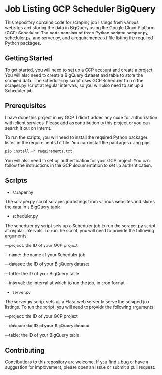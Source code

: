 # Job Listing GCP Scheduler BigQuery
This repository contains code for scraping job listings from various websites and storing the data in BigQuery using the Google Cloud Platform (GCP) Scheduler. The code consists of three Python scripts: scraper.py, scheduler.py, and server.py, and a requirements.txt file listing the required Python packages.

## Getting Started
To get started, you will need to set up a GCP account and create a project. You will also need to create a BigQuery dataset and table to store the scraped data. The scheduler.py script uses GCP Scheduler to run the scraper.py script at regular intervals, so you will also need to set up a Scheduler job.

## Prerequisites
I have done this project in my GCP, I didn't added any code for authorization with client services, Please add as contribution to this project or you can search it out on internt.

To run the scripts, you will need to install the required Python packages listed in the requirements.txt file. You can install the packages using pip:

`pip install -r requirements.txt`

You will also need to set up authentication for your GCP project. You can follow the instructions in the GCP documentation to set up authentication.

## Scripts

- scraper.py

The scraper.py script scrapes job listings from various websites and stores the data in a BigQuery table. 


- scheduler.py

The scheduler.py script sets up a Scheduler job to run the scraper.py script at regular intervals. To run the script, you will need to provide the following arguments:

--project: the ID of your GCP project

--name: the name of your Scheduler job

--dataset: the ID of your BigQuery dataset

--table: the ID of your BigQuery table

--interval: the interval at which to run the job, in cron format


- server.py

The server.py script sets up a Flask web server to serve the scraped job listings. To run the script, you will need to provide the following arguments:

--project: the ID of your GCP project

--dataset: the ID of your BigQuery dataset

--table: the ID of your BigQuery table


## Contributing
Contributions to this repository are welcome. If you find a bug or have a suggestion for improvement, please open an issue or submit a pull request.
